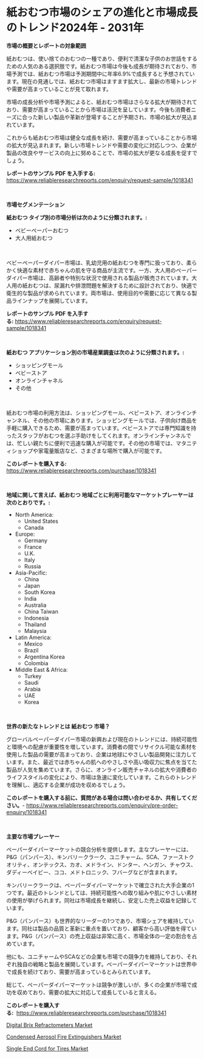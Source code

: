 <p><h1>紙おむつ市場のシェアの進化と市場成長のトレンド2024年 - 2031年</h1></p><p><strong>市場の概要とレポートの対象範囲</strong></p>
<p><p>紙おむつは、使い捨てのおむつの一種であり、便利で清潔な子供のお世話をするための人気のある選択肢です。紙おむつ市場は今後も成長が期待されており、市場予測では、紙おむつ市場は予測期間中に年率6.9%で成長すると予想されています。現在の見通しでは、紙おむつ市場はますます拡大し、最新の市場トレンドや需要が高まっていることが見て取れます。</p><p>市場の成長分析や市場予測によると、紙おむつ市場はさらなる拡大が期待されており、需要が高まっていることから市場は活況を呈しています。今後も消費者ニーズに合った新しい製品や革新が登場することが予期され、市場の拡大が見込まれています。</p><p>これからも紙おむつ市場は健全な成長を続け、需要が高まっていることから市場の拡大が見込まれます。新しい市場トレンドや需要の変化に対応しつつ、企業が製品の改良やサービスの向上に努めることで、市場の拡大が更なる成長を促すでしょう。</p></p>
<p><strong>レポートのサンプル PDF を入手する:</strong> <a href="https://www.reliableresearchreports.com/enquiry/request-sample/1018341">https://www.reliableresearchreports.com/enquiry/request-sample/1018341</a></p>
<p>&nbsp;</p>
<p><strong>市場セグメンテーション</strong></p>
<p><strong>紙おむつ タイプ別の市場分析は次のように分類されます。:</strong></p>
<p><ul><li>ベビーペーパーおむつ</li><li>大人用紙おむつ</li></ul></p>
<p>&nbsp;</p>
<p><p>ベビーペーパーダイパー市場は、乳幼児用の紙おむつを専門に扱っており、柔らかく快適な素材で赤ちゃんの肌を守る商品が主流です。一方、大人用のペーパーダイパー市場は、高齢者や特別な状況で使用される製品が販売されています。大人用の紙おむつは、尿漏れや排泄問題を解決するために設計されており、快適で衛生的な製品が求められています。両市場は、使用目的や需要に応じて異なる製品ラインナップを展開しています。</p></p>
<p><strong>レポートのサンプル PDF を入手する:</strong>&nbsp;<a href="https://www.reliableresearchreports.com/enquiry/request-sample/1018341">https://www.reliableresearchreports.com/enquiry/request-sample/1018341</a></p>
<p>&nbsp;</p>
<p><strong> 紙おむつ アプリケーション別の市場産業調査は次のように分類されます。:</strong></p>
<p><ul><li>ショッピングモール</li><li>ベビーストア</li><li>オンラインチャネル</li><li>その他</li></ul></p>
<p>&nbsp;</p>
<p><p>紙おむつ市場の利用方法は、ショッピングモール、ベビーストア、オンラインチャンネル、その他の市場にあります。ショッピングモールでは、子供向け商品を手軽に購入できるため、需要が高まっています。ベビーストアでは専門知識を持ったスタッフがおむつを選ぶ手助けをしてくれます。オンラインチャンネルでは、忙しい親たちに便利で迅速な購入が可能です。その他の市場では、マタニティショップや家電量販店など、さまざまな場所で購入が可能です。</p></p>
<p><strong>このレポートを購入する:</strong>&nbsp; <a href="https://www.reliableresearchreports.com/purchase/1018341">https://www.reliableresearchreports.com/purchase/1018341</a></p>
<p>&nbsp;</p>
<p><strong>地域に関して言えば、紙おむつ 地域ごとに利用可能なマーケットプレーヤーは次のとおりです。:</strong></p>
<p><ul>
    <li>
        North America:
        <ul>
            <li>United States</li>
            <li>Canada</li>
        </ul>
    </li>
    <li>
        Europe:
        <ul>
            <li>Germany</li>
            <li>France</li>
            <li>U.K.</li>
            <li>Italy</li>
            <li>Russia</li>
        </ul>
    </li>
    <li>
        Asia-Pacific:
        <ul>
            <li>China</li>
            <li>Japan</li>
            <li>South Korea</li>
            <li>India</li>
            <li>Australia</li>
            <li>China Taiwan</li>
            <li>Indonesia</li>
            <li>Thailand</li>
            <li>Malaysia</li>
        </ul>
    </li>
    <li>
        Latin America:
        <ul>
            <li>Mexico</li>
            <li>Brazil</li>
            <li>Argentina Korea</li>
            <li>Colombia</li>
        </ul>
    </li>
    <li>
        Middle East & Africa:
        <ul>
            <li>Turkey</li>
            <li>Saudi</li>
            <li>Arabia</li>
            <li>UAE</li>
            <li>Korea</li>
        </ul>
    </li>
    </ul></p>
<p>&nbsp;</p>
<p><strong>世界の新たなトレンドとは 紙おむつ 市場？</strong></p>
<p><p>グローバルペーパーダイパー市場の新興および現在のトレンドには、持続可能性と環境への配慮が重要性を増しています。消費者の間でリサイクル可能な素材を使用した製品の需要が高まっており、企業は地球にやさしい製品開発に注力しています。また、最近では赤ちゃんの肌へのやさしさや高い吸収力に焦点を当てた製品が人気を集めています。さらに、オンライン販売チャネルの拡大や消費者のライフスタイルの変化により、市場は急速に変化しています。これらのトレンドを理解し、適応する企業が成功を収めるでしょう。</p></p>
<p><strong>このレポートを購入する前に、質問がある場合は問い合わせるか、共有してください。</strong>- <a href="https://www.reliableresearchreports.com/enquiry/pre-order-enquiry/1018341">https://www.reliableresearchreports.com/enquiry/pre-order-enquiry/1018341</a></p>
<p>&nbsp;</p>
<p><strong>主要な市場プレーヤー</strong></p>
<p><p>ペーパーダイパーマーケットの競合分析を提供します。主なプレーヤーには、P&G（パンパース）、キンバリークラーク、ユニチャーム、SCA、ファーストクオリティ、オンテックス、カオ、メドライン、ドンター、ヘンガン、チャウス、ダディーベイビー、ココ、メドトロニック、フバーグなどが含まれます。</p><p>キンバリークラークは、ペーパーダイパーマーケットで確立された大手企業の1つです。最近のトレンドとしては、持続可能性への取り組みや肌にやさしい素材の使用が挙げられます。同社は市場成長を継続し、安定した売上収益を記録しています。</p><p>P&G（パンパース）も世界的なリーダーの1つであり、市場シェアを維持しています。同社は製品の品質と革新に重点を置いており、顧客から高い評価を得ています。P&G（パンパース）の売上収益は非常に高く、市場全体の一定の割合を占めています。</p><p>他にも、ユニチャームやSCAなどの企業も市場での競争力を維持しており、それぞれ独自の戦略と製品を展開しています。ペーパーダイパーマーケットは世界中で成長を続けており、需要が高まっているとみられています。</p><p>総じて、ペーパーダイパーマーケットは競争が激しいが、多くの企業が市場で成功を収めており、需要の拡大に対応して成長していると言える。</p></p>
<p><strong>このレポートを購入する:</strong>&nbsp;&nbsp;<a href="https://www.reliableresearchreports.com/purchase/1018341">https://www.reliableresearchreports.com/purchase/1018341</a></p>
<p><p><a href="https://view.publitas.com/reportprime-1/digital-brix-refractometers-market-size-global-industry-overview-market-segmentation-and-forecast-2023-to-2030/">Digital Brix Refractometers Market</a></p><p><a href="https://view.publitas.com/reportprime-1/condensed-aerosol-fire-extinguishers-market-size-market-share-and-global-market-analysis-report-2023-2030/">Condensed Aerosol Fire Extinguishers Market</a></p><p><a href="https://view.publitas.com/reportprime-1/single-end-cord-for-tires-market-share-market-new-trends-analysis-report-by-type-by-application-by-end-use-by-region-and-segment-forecasts-2023-2030/">Single End Cord for Tires Market</a></p></p>
